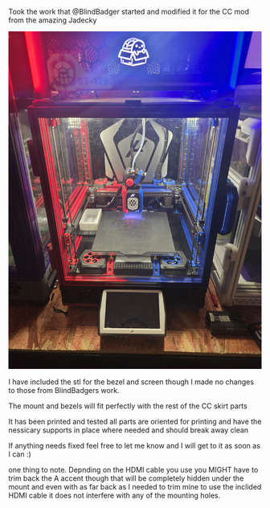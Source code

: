 Took the work that @BlindBadger started and modified it for the CC mod from the amazing Jadecky 

![Alt text of the image](https://github.com/GearNut/ColonyClacker/blob/main/Usermods/Gear_Nut/BTTHMDI5/Images/Front.jpg)

I have included the stl for the bezel and screen though I made no changes to those from BlindBadgers work. 

The mount and bezels will fit perfectly with the rest of the CC skirt parts 

It has been printed and tested all parts are oriented for printing and have the nessicary supports in place where needed and should break away clean 

If anything needs fixed feel free to let me know and I will get to it as soon as I can :) 

one thing to note. Depnding on the HDMI cable you use you MIGHT have to trim back the A accent though that will be completely hidden under the mount and even with as far back as I needed to trim mine to use the inclided HDMI cable it does not interfere with any of the mounting holes. 
